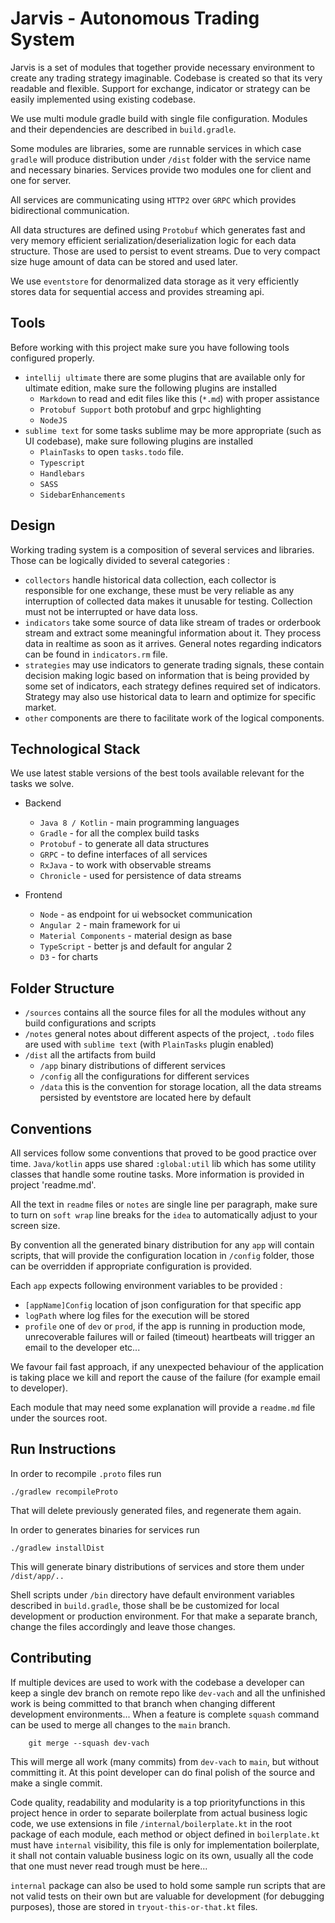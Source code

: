 # Jarvis - Autonomous Trading System

Jarvis is a set of modules that together provide necessary environment to create any trading strategy imaginable. Codebase is created so that its very readable and flexible. Support for exchange, indicator or strategy can be easily implemented using existing codebase.

We use multi module gradle build with single file configuration. Modules and their dependencies are described in `build.gradle`.

Some modules are libraries, some are runnable services in which case `gradle` will produce distribution under `/dist` folder with the service name and necessary binaries. Services provide two modules one for client and one for server.

All services are communicating using `HTTP2` over `GRPC` which provides bidirectional communication.

All data structures are defined using `Protobuf` which generates fast and very memory efficient serialization/deserialization logic for each data structure. Those are used to persist to event streams. Due to very compact size huge amount of data can be stored and used later.

We use `eventstore` for denormalized data storage as it very efficiently stores data for sequential access and provides streaming api.


## Tools

Before working with this project make sure you have following tools configured properly.
* `intellij ultimate` there are some plugins that are available only for ultimate edition,
make sure the following plugins are installed
    * `Markdown` to read and edit files like this (`*.md`) with proper assistance
    * `Protobuf Support` both protobuf and grpc highlighting
    * `NodeJS`
* `sublime text` for some tasks sublime may be more appropriate (such as UI codebase), make sure following plugins are installed
    * `PlainTasks` to open `tasks.todo` file.
    * `Typescript`
    * `Handlebars`
    * `SASS`
    * `SidebarEnhancements`


## Design


 Working trading system is a composition of several services and libraries. Those can be logically divided to several categories :

 * `collectors` handle historical data collection, each collector is responsible for one exchange, these must be very reliable as any interruption of collected data makes it unusable for testing. Collection must not be interrupted or have data loss.
 * `indicators` take some source of data like stream of trades or orderbook stream and extract some meaningful information about it. They process data in realtime as soon as it arrives. General notes regarding indicators
 can be found in `indicators.rm` file.
 * `strategies` may use indicators to generate trading signals, these contain decision making logic based on information that is being provided by some set of indicators, each strategy defines required set of indicators. Strategy may also use historical data to learn and optimize for specific market.
 * `other` components are there to facilitate work of the logical components.


## Technological Stack


We use latest stable versions of the best tools available relevant for the tasks we solve.

* Backend
    * `Java 8 / Kotlin` - main programming languages
    * `Gradle` - for all the complex build tasks
    * `Protobuf` - to generate all data structures
    * `GRPC` - to define interfaces of all services
    * `RxJava` - to work with observable streams
    * `Chronicle` - used for persistence of data streams

* Frontend
    * `Node` - as endpoint for ui websocket communication
    * `Angular 2` - main framework for ui
    * `Material Components` - material design as base
    * `TypeScript` - better js and default for angular 2
    * `D3` - for charts


## Folder Structure


* `/sources` contains all the source files for all the modules without any build configurations and scripts
* `/notes` general notes about different aspects of the project, `.todo` files
are used with `sublime text` (with `PlainTasks` plugin enabled)
* `/dist` all the artifacts from build
    * `/app` binary distributions of different services
    * `/config` all the configurations for different services
    * `/data` this is the convention for storage location, all the data streams persisted by eventstore are located here by default


## Conventions

All services follow some conventions that proved to be good practice over time. `Java/kotlin` apps use shared `:global:util` lib which has some utility classes that handle some routine tasks. More information is provided in project 'readme.md'.

All the text in `readme` files or `notes` are single line per paragraph, make sure to turn on `soft wrap` line breaks for the `idea` to automatically adjust to your screen size.

By convention all the generated binary distribution for any `app` will contain scripts, that will provide the configuration location in `/config` folder, those can be overridden if appropriate configuration is provided.

Each `app` expects following environment variables to be provided :
* `[appName]Config` location of json configuration for that specific app
* `logPath` where log files for the execution will be stored
* `profile` one of `dev` or `prod`, if the app is running in production mode, unrecoverable failures will or failed (timeout) heartbeats will trigger an email to the developer etc...

We favour fail fast approach, if any unexpected behaviour of the application is taking place we kill and report the cause of the failure (for example email to developer).

Each module that may need some explanation will provide a `readme.md` file under the sources root.

## Run Instructions

In order to recompile `.proto` files run

    ./gradlew recompileProto

That will delete previously generated files, and regenerate them again.

In order to generates binaries for services run

    ./gradlew installDist

This will generate binary distributions of services and store them under `/dist/app/..`

Shell scripts under `/bin` directory have default environment variables described in `build.gradle`, those shall be be customized for local development or production environment. For that make a separate branch, change the files accordingly and leave those changes.

## Contributing

If multiple devices are used to work with the codebase a developer can keep a single dev branch on remote repo like `dev-vach` and all the unfinished work is being committed to that branch when changing different development environments... When a feature is complete `squash` command can be used to merge all changes to the `main` branch.

```
    git merge --squash dev-vach
```

This will merge all work (many commits) from `dev-vach` to `main`, but without committing it. At this point developer can do final polish of the source and make a single commit.

Code quality, readability and modularity is a top priorityfunctions in this project hence in order to separate boilerplate from actual business logic code, we use extensions  in file `/internal/boilerplate.kt` in the root package of each module, each method or object defined in `boilerplate.kt` must have `internal` visibility, this file is only for implementation boilerplate, it shall not contain valuable business logic on its own, usually all the code that one must never read trough must be here...

`internal` package can also be used to hold some sample run scripts that are not valid tests on their own but are valuable for development (for debugging purposes), those are stored in `tryout-this-or-that.kt` files.